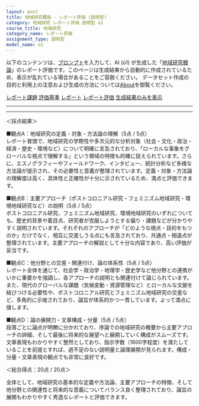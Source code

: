 ```yaml
---
layout: post
title: 地域研究概論 - レポート評価 (説明型)
category: 地域研究 レポート評価 説明型 o1
course_title: 地域研究
category_name: レポート評価
assignment_type: 説明型
model_name: o1
---
```


以下のコンテンツは、[プロンプト](https://github.com/takedatoshiyuki/synthetic_assignments/tree/main/generated/地域研究/o1/prompt_レポート評価-説明型.md)を入力して、AI (o1) が生成した「[地域研究概論](/contents/地域研究/)」のレポート評価です。このページは生成結果から自動的に作成されているため、表示が乱れている場合があることをご容赦ください。
データセット作成の目的と利用上の注意および生成の方法については[About](/About)を御覧ください。

[レポート課題](../レポート課題-説明型)
[評価基準](../評価基準-説明型)
[レポート](../レポート-説明型)
[レポート評価](../レポート評価-説明型)
[生成結果のみを表示](https://github.com/takedatoshiyuki/synthetic_assignments/tree/main/generated/地域研究/o1/レポート評価-説明型.md)
  

***
***
  
＜採点結果＞

■観点A：地域研究の定義・対象・方法論の理解（5点 / 5点）  
レポート冒頭で、地域研究の学際性や多次元的な分析対象（社会・文化・政治・経済・歴史・環境など）について明確に言及されており、「ローカルな事象をグローバルな視点で理解する」という領域の特徴も的確に捉えられています。さらに、エスノグラフィーやフィールドワーク、インタビュー、統計分析など多様な方法論が提示され、その必要性と意義が整理されています。定義・対象・方法論の理解度は高く、具体性と正確性が十分に示されているため、満点と評価できます。

■観点B：主要アプローチ（ポストコロニアル研究・フェミニズム地域研究・環境地域研究など）の説明（5点 / 5点）  
ポストコロニアル研究、フェミニズム地域研究、環境地域研究のいずれについても、歴史的背景や着目点、研究者が克服しようとする偏り・課題などが分かりやすく説明されています。それぞれのアプローチが「どのような視点・目的をもつのか」だけでなく、相互に交差しうる点にも言及されており、共通点・相違点が整理されています。主要アプローチの解説として十分な内容であり、高い評価が妥当です。

■観点C：他分野との交差・関連付け、論の体系性（5点 / 5点）  
レポート全体を通じて、社会学・政治学・地理学・歴史学など他分野との連携がいかに重要かを強調し、各アプローチの説明とも関連付けて論じられています。また、現代のグローバルな課題（気候変動・資源管理など）とローカルな文脈を結びつける必要性や、ポストコロニアル研究とフェミニズム地域研究の交差など、多角的に示唆されており、論旨が体系的かつ一貫しています。よって満点に値します。

■観点D：論の展開力・文章構成・分量（5点 / 5点）  
段落ごとに論点が明瞭に分かれており、序論での地域研究の概要から主要アプローチの詳細、そして最後に将来的な展望へと展開していく構成がスムーズです。文章表現もわかりやすく整然としており、指示字数（1600字程度）を満たしていることを前提とすれば、過不足のない説明量と論理展開が見られます。構成・分量・文章表現の観点でも非常に良好です。

＜総合得点：20点 / 20点＞  

全体として、地域研究の基本的な定義や方法論、主要アプローチの特徴、そして他分野との関連性と将来的な意義についてバランス良く整理されており、論旨の展開もわかりやすく秀逸なレポートと評価できます。
